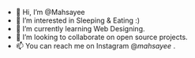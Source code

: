 - 👋 Hi, I’m @Mahsayee
- 👀 I’m interested in Sleeping & Eating :)
- 🌱 I’m currently learning Web Designing.
- 💞️ I’m looking to collaborate on open source projects.
- 📫 You can reach me on Instagram @_mahsayee_ .

<!---
Mahsayee/Mahsayee is a ✨ special ✨ repository because its `README.md` (this file) appears on your GitHub profile.
You can click the Preview link to take a look at your changes.
--->
